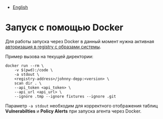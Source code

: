 - [English](../../agent/launch-docker.en/)

# Запуск с помощью Docker

Для работы запуска через Docker в данный момент нужна активная [авторизация в registry с образами системы](/on-premise/installation).

Пример вызова на текущей директории:

```
docker run --rm \
    -v $(pwd):/code \
    -a stdout \
    <registry-address>/johnny-depp:<version> \
    scan dir . \
    --api_token <api_token> \
    --api_url <api_url> \
    --ignore .tmp --ignore fixtures --ignore .git
```

Параметр `-a stdout` необходим для корректного отображения таблиц **Vulnerabilties** и **Policy Alerts** при запуска агента через Docker.
